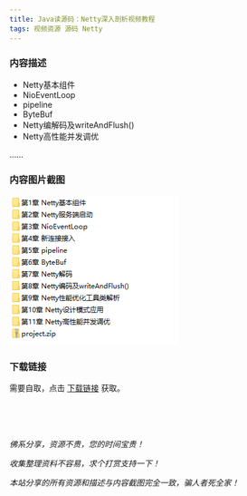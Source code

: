 ```yaml
---
title: Java读源码：Netty深入剖析视频教程
tags: 视频资源 源码 Netty
---
```


### 内容描述

- Netty基本组件
- NioEventLoop
- pipeline
- ByteBuf
- Netty编解码及writeAndFlush()
- Netty高性能并发调优

......


### 内容图片截图

<img class="image image--xl" src="/assets/vresource/java/netty/2021-01-04-v-res-source-netty.png"/>


### 下载链接

需要自取，点击 [下载链接](https://pan.baidu.com/s/1Q5D-NR0D_6sf0tFVzA-yGg?pwd=v65u) 获取。


<br/>

<br/>

<br/>

*佛系分享，资源不贵，您的时间宝贵！*

*收集整理资料不容易，求个打赏支持一下！*

*本站分享的所有资源和描述与内容截图完全一致，骗人者死全家！*
